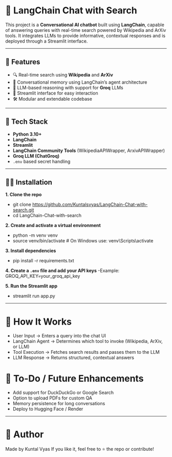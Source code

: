 # 🧠 LangChain Chat with Search

This project is a **Conversational AI chatbot** built using **LangChain**, capable of answering queries with real-time search powered by Wikipedia and ArXiv tools. It integrates LLMs to provide informative, contextual responses and is deployed through a Streamlit interface.

---

## 🚀 Features

- 🔍 Real-time search using **Wikipedia** and **ArXiv**
- 🧠 Conversational memory using LangChain’s agent architecture
- 🤖 LLM-based reasoning with support for **Groq** LLMs
- 💬 Streamlit interface for easy interaction
- 🛠️ Modular and extendable codebase

---

## 🧰 Tech Stack

- **Python 3.10+**
- **LangChain**
- **Streamlit**
- **LangChain Community Tools** (WikipediaAPIWrapper, ArxivAPIWrapper)
- **Groq LLM (ChatGroq)**
- `.env` based secret handling

---

## 🧑‍💻 Installation

**1. Clone the repo**
- git clone https://github.com/Kuntalsvyas/LangChain-Chat-with-search.git
- cd LangChain-Chat-with-search

**2. Create and activate a virtual environment**
- python -m venv venv
- source venv/bin/activate  # On Windows use: venv\Scripts\activate

**3. Install dependencies**
- pip install -r requirements.txt

**4. Create a `.env` file and add your API keys**
-Example:
GROQ_API_KEY=your_groq_api_key

**5. Run the Streamlit app**
- streamlit run app.py

---

# 🧪 How It Works
- User Input → Enters a query into the chat UI
- LangChain Agent → Determines which tool to invoke (Wikipedia, ArXiv, or LLM)
- Tool Execution → Fetches search results and passes them to the LLM
- LLM Response → Returns structured, contextual answers

# 📌 To-Do / Future Enhancements
 - Add support for DuckDuckGo or Google Search
 - Option to upload PDFs for custom QA
 - Memory persistence for long conversations
 - Deploy to Hugging Face / Render

---

# 🙌 Author
Made by Kuntal Vyas
If you like it, feel free to ⭐ the repo or contribute!
